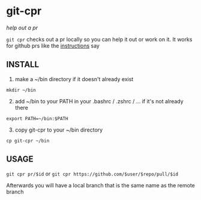 # git-cpr
*help out a pr*

`git cpr` checks out a pr locally so you can help it out or work on it.
It works for github prs like the
[instructions](https://help.github.com/articles/checking-out-pull-requests-locally/) say

## INSTALL
1. make a ~/bin directory if it doesn't already exist

  `mkdir ~/bin`
  
2. add ~/bin to your PATH in your .bashrc / .zshrc / ... if it's not
   already there
   
  `export PATH=~/bin:$PATH`
   
3. copy git-cpr to your ~/bin directory

  `cp git-cpr ~/bin`

## USAGE
`git cpr pr/$id`
or
`git cpr https://github.com/$user/$repo/pull/$id`

Afterwards you will have a local branch that is the same name as the
remote branch
